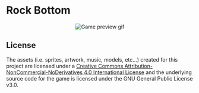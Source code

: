 # Rock Bottom

<div align="center">

![Game preview gif](https://static.jam.host/raw/91e/7/z/32da0.gif)
</div>

## License

The assets (i.e. sprites, artwork, music, models, etc...) created for this project are licensed under a [Creative Commons Attribution-NonCommercial-NoDerivatives 4.0 International License](https://creativecommons.org/licenses/by-nc-nd/4.0/) and the underlying source code for the game is licensed under the GNU General Public License v3.0.
